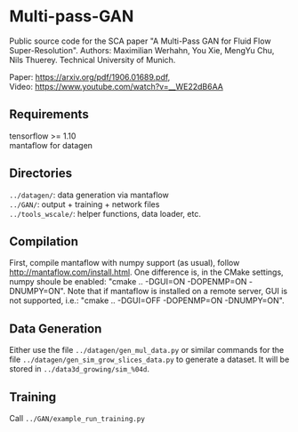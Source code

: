 # Multi-pass-GAN  

Public source code for the SCA paper "A Multi-Pass GAN for Fluid Flow Super-Resolution". Authors: Maximilian Werhahn, You Xie, MengYu Chu, Nils Thuerey. Technical University of Munich.  

Paper: https://arxiv.org/pdf/1906.01689.pdf,  
Video: https://www.youtube.com/watch?v=__WE22dB6AA  

## Requirements  
  
tensorflow >= 1.10  
mantaflow for datagen  

## Directories  
`../datagen/`:			data generation via mantaflow  
`../GAN/`:					output + training + network files  
`../tools_wscale/`:	helper functions, data loader, etc.  

## Compilation  
First, compile mantaflow with numpy support (as usual), follow 
http://mantaflow.com/install.html.
One difference is, in the CMake settings, numpy shoule be enabled: 
"cmake .. -DGUI=ON -DOPENMP=ON -DNUMPY=ON".
Note that if mantaflow is installed on a remote server, GUI is not supported, i.e.:
"cmake .. -DGUI=OFF -DOPENMP=ON -DNUMPY=ON".

## Data Generation  
Either use the file `../datagen/gen_mul_data.py` or similar commands for the file `../datagen/gen_sim_grow_slices_data.py` to generate a dataset. It will be stored in `../data3d_growing/sim_%04d`.

## Training  
Call `../GAN/example_run_training.py`
